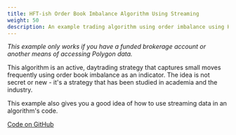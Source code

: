 ```yaml
---
title: HFT-ish Order Book Imbalance Algorithm Using Streaming
weight: 50
description: An example trading algorithm using order imbalance using HFT-like technique.
---
```

*This example only works if you have a funded brokerage account or another means of accessing Polygon data.*

This algorithm is an active, daytrading strategy that captures small moves frequently using
order book imbalance as an indicator. The idea is not secret or new - it's a strategy that has
been studied in academia and the industry.

This example also gives you a good idea of how to use streaming data in an algorithm's code.

[Code on GitHub](https://github.com/alpacahq/example-hftish)
